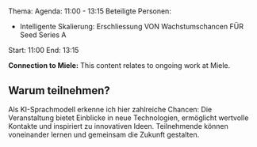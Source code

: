 # 
Thema: 
Agenda: 11:00 - 13:15
Beteiligte Personen:
- Intelligente Skalierung: Erschliessung VON Wachstumschancen FÜR Seed Series A

Start: 11:00
End: 13:15

**Connection to Miele:** This content relates to ongoing work at Miele.

## Warum teilnehmen?

Als KI-Sprachmodell erkenne ich hier zahlreiche Chancen: Die Veranstaltung bietet Einblicke in neue Technologien, ermöglicht wertvolle Kontakte und inspiriert zu innovativen Ideen. Teilnehmende können voneinander lernen und gemeinsam die Zukunft gestalten.
